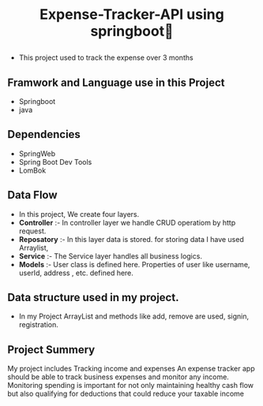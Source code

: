 # <p style="text-align: center;"> Expense-Tracker-API using springboot👋</p>
- This project used to track the expense over 3 months

## Framwork and Language use in this Project
- Springboot
- java

## Dependencies
- SpringWeb
- Spring Boot Dev Tools
- LomBok
## Data Flow 
- In this project, We create four layers.
- **Controller** :- In controller layer we handle CRUD operatiom by http request.
- **Reposatory** :- In this layer data is stored. for storing data I have used Arraylist,
- **Service** :- The Service layer handles all business logics.
 - **Models** :- User class is defined here. Properties of user like username, userId, address , etc. defined here.
 
## Data structure used in my project.
 - In my Project ArrayList and  methods like add, remove are used, signin, registration.
## Project Summery
My project includes Tracking income and expenses
An expense tracker app should be able to track business expenses and monitor any income. Monitoring spending is important for not only maintaining healthy cash flow but also qualifying for deductions that could reduce your taxable income



